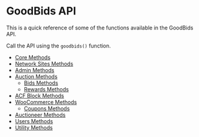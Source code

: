 # GoodBids API

This is a quick reference of some of the functions available in the GoodBids API.

Call the API using the `goodbids()` function.

* [Core Methods](core-methods.md)
* [Network Sites Methods](network-sites-methods.md)
* [Admin Methods](admin-methods.md)
* [Auction Methods](auction-methods.md)
  * [Bids Methods](bids-methods.md)
  * [Rewards Methods](rewards-methods.md)
* [ACF Block Methods](acf-block-methods.md)
* [WooCommerce Methods](woocommerce-methods.md)
  * [Coupons Methods](coupons-methods.md)
* [Auctioneer Methods](auctioneer-methods.md)
* [Users Methods](users-methods.md)
* [Utility Methods](utility-methods.md)
